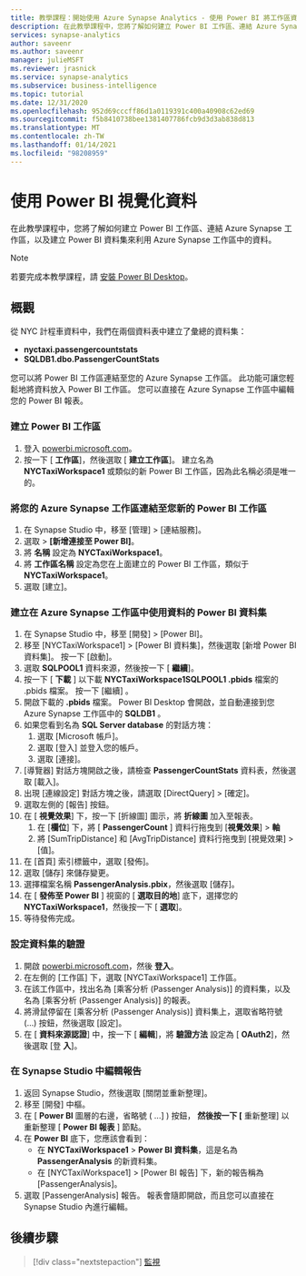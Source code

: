 ```yaml
---
title: 教學課程：開始使用 Azure Synapse Analytics - 使用 Power BI 將工作區資料視覺化
description: 在此教學課程中，您將了解如何建立 Power BI 工作區、連結 Azure Synapse 工作區，以及建立 Power BI 資料集來利用 Azure Synapse 工作區中的資料。
services: synapse-analytics
author: saveenr
ms.author: saveenr
manager: julieMSFT
ms.reviewer: jrasnick
ms.service: synapse-analytics
ms.subservice: business-intelligence
ms.topic: tutorial
ms.date: 12/31/2020
ms.openlocfilehash: 952d69cccff86d1a0119391c400a40908c62ed69
ms.sourcegitcommit: f5b8410738bee1381407786fcb9d3d3ab838d813
ms.translationtype: MT
ms.contentlocale: zh-TW
ms.lasthandoff: 01/14/2021
ms.locfileid: "98208959"
---
```

# <a name="visualize-data-with-power-bi"></a>使用 Power BI 視覺化資料

在此教學課程中，您將了解如何建立 Power BI 工作區、連結 Azure Synapse 工作區，以及建立 Power BI 資料集來利用 Azure Synapse 工作區中的資料。 

> [!NOTE]
> 若要完成本教學課程，請 [安裝 Power BI Desktop](https://aka.ms/pbidesktopstore)。

## <a name="overview"></a>概觀

從 NYC 計程車資料中，我們在兩個資料表中建立了彙總的資料集：
- **nyctaxi.passengercountstats**
- **SQLDB1.dbo.PassengerCountStats**

您可以將 Power BI 工作區連結至您的 Azure Synapse 工作區。 此功能可讓您輕鬆地將資料放入 Power BI 工作區。 您可以直接在 Azure Synapse 工作區中編輯您的 Power BI 報表。 

### <a name="create-a-power-bi-workspace"></a>建立 Power BI 工作區

1. 登入 [powerbi.microsoft.com](https://powerbi.microsoft.com/)。
1. 按一下 [ **工作區**]，然後選取 [ **建立工作區**]。 建立名為 **NYCTaxiWorkspace1** 或類似的新 Power BI 工作區，因為此名稱必須是唯一的。

### <a name="link-your-azure-synapse-workspace-to-your-new-power-bi-workspace"></a>將您的 Azure Synapse 工作區連結至您新的 Power BI 工作區

1. 在 Synapse Studio 中，移至 [管理] > [連結服務]。
1. 選取  >  **[新增連接至 Power BI]**。
1. 將 **名稱** 設定為 **NYCTaxiWorkspace1**。
1. 將 **工作區名稱** 設定為您在上面建立的 Power BI 工作區，類似于 **NYCTaxiWorkspace1**。
1. 選取 [建立]。

### <a name="create-a-power-bi-dataset-that-uses-data-in-your-azure-synapse-workspace"></a>建立在 Azure Synapse 工作區中使用資料的 Power BI 資料集

1. 在 Synapse Studio 中，移至 [開發] > [Power BI]。
1. 移至 [NYCTaxiWorkspace1] > [Power BI 資料集]，然後選取 [新增 Power BI 資料集]。 按一下 [啟動]。
1. 選取 **SQLPOOL1** 資料來源，然後按一下 [ **繼續**]。
1. 按一下 [ **下載** ] 以下載 **NYCTaxiWorkspace1SQLPOOL1 .pbids** 檔案的 .pbids 檔案。 按一下 [繼續] 。
1. 開啟下載的 **.pbids** 檔案。 Power BI Desktop 會開啟，並自動連接到您 Azure Synapse 工作區中的 **SQLDB1** 。
1. 如果您看到名為 **SQL Server database** 的對話方塊：
    1. 選取 [Microsoft 帳戶]。
    1. 選取 [登入] 並登入您的帳戶。
    1. 選取 [連接]。
1. [導覽器] 對話方塊開啟之後，請檢查 **PassengerCountStats** 資料表，然後選取 [載入]。
1. 出現 [連線設定] 對話方塊之後，請選取 [DirectQuery] > [確定]。
1. 選取左側的 [報告] 按鈕。
1. 在 [ **視覺效果**] 下，按一下 [折線圖] 圖示，將 **折線圖** 加入至報表。
    1. 在 [**欄位**] 下，將 [ **PassengerCount** ] 資料行拖曳到 [**視覺效果**]  >  **軸**
    1. 將 [SumTripDistance] 和 [AvgTripDistance] 資料行拖曳到 [視覺效果] > [值]。
1. 在 [首頁] 索引標籤中，選取 [發佈]。
1. 選取 [儲存] 來儲存變更。
1. 選擇檔案名稱 **PassengerAnalysis.pbix**，然後選取 [儲存]。
1. 在 [ **發佈至 Power BI** ] 視窗的 [ **選取目的地**] 底下，選擇您的 **NYCTaxiWorkspace1**，然後按一下 [ **選取**]。
1. 等待發佈完成。 

### <a name="configure-authentication-for-your-dataset"></a>設定資料集的驗證

1. 開啟 [powerbi.microsoft.com](https://powerbi.microsoft.com/)，然後 **登入**。
1. 在左側的 [工作區] 下，選取 [NYCTaxiWorkspace1] 工作區。
1. 在該工作區中，找出名為 [乘客分析 (Passenger Analysis)] 的資料集，以及名為 [乘客分析 (Passenger Analysis)] 的報表。
1. 將滑鼠停留在 [乘客分析 (Passenger Analysis)] 資料集上，選取省略符號 (...) 按鈕，然後選取 [設定]。
1. 在 [ **資料來源認證**] 中，按一下 [ **編輯**]，將 **驗證方法** 設定為 [ **OAuth2**]，然後選取 [登 **入**]。

### <a name="edit-a-report-in-synapse-studio"></a>在 Synapse Studio 中編輯報告

1. 返回 Synapse Studio，然後選取 [關閉並重新整理]。
1. 移至 [開發] 中樞。
1. 在 [ **Power BI** 圖層的右邊，省略號 ( ...] ) 按鈕， **然後按一下 [** 重新整理] 以重新整理 [ **Power BI 報表** ] 節點。
1. 在 **Power BI** 底下，您應該會看到：
    * 在 **NYCTaxiWorkspace1**  >  **Power BI 資料集**，這是名為 **PassengerAnalysis** 的新資料集。
    * 在 [NYCTaxiWorkspace1] > [Power BI 報告] 下，新的報告稱為 [PassengerAnalysis]。
1. 選取 [PassengerAnalysis] 報告。 報表會隨即開啟，而且您可以直接在 Synapse Studio 內進行編輯。



## <a name="next-steps"></a>後續步驟

> [!div class="nextstepaction"]
> [監視](get-started-monitor.md)
                                 

